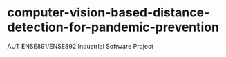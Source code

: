 # computer-vision-based-distance-detection-for-pandemic-prevention
AUT ENSE891/ENSE892 Industrial Software Project
